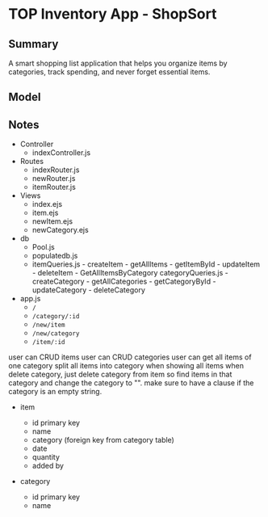 # TOP Inventory App - ShopSort

## Summary

A smart shopping list application that helps you organize items by categories, track spending, and never forget essential items.

## Model

## Notes

- Controller
  - indexController.js
- Routes
  - indexRouter.js
  - newRouter.js
  - itemRouter.js
- Views
  - index.ejs
  - item.ejs
  - newItem.ejs
  - newCategory.ejs
- db
  - Pool.js
  - populatedb.js
  - itemQueries.js - createItem - getAllItems - getItemById - updateItem - deleteItem - GetAllItemsByCategory
    categoryQueries.js - createCategory - getAllCategories - getCategoryById - updateCategory - deleteCategory
- app.js
  - `/`
  - `/category/:id`
  - `/new/item`
  - `/new/category`
  - `/item/:id`

user can CRUD items
user can CRUD categories
user can get all items of one category
split all items into category when showing all items
when delete category, just delete category from item so find items in that category and change the category to "". make sure to have a clause if the category is an empty string.

- item

  - id primary key
  - name
  - category (foreign key from category table)
  - date
  - quantity
  - added by

- category
  - id primary key
  - name
